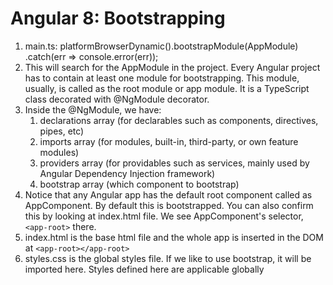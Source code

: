 # Angular 8: Bootstrapping
1. main.ts:
	platformBrowserDynamic().bootstrapModule(AppModule)
	    		.catch(err  =>  console.error(err));
2.	This will search for the AppModule in the project. Every Angular project has to contain at least one module for bootstrapping. This module, usually, is called as the root module or app module. It is a TypeScript class decorated with @NgModule decorator.
3.	Inside the @NgModule, we have:
	1.	declarations array (for declarables such as components, directives, pipes, etc)
	2.	imports array (for modules, built-in, third-party, or own feature modules)
	3.	providers array (for providables such as services, mainly used by Angular Dependency Injection framework)
	4.	bootstrap array (which component to bootstrap)
4.	Notice that any Angular app has the default root component called as AppComponent. By default this is bootstrapped. You can also confirm this by looking at index.html file. We see AppComponent's selector, `<app-root>` there.
5.	index.html is the base html file and the whole app is inserted in the DOM at `<app-root></app-root>`
6.	styles.css is the global styles file. If we like to use bootstrap, it will be imported here. Styles defined here are applicable globally
    
